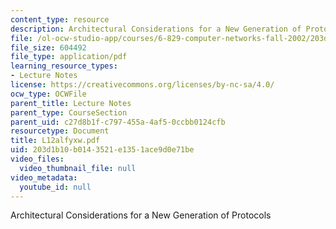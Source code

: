 ```yaml
---
content_type: resource
description: Architectural Considerations for a New Generation of Protocols
file: /ol-ocw-studio-app/courses/6-829-computer-networks-fall-2002/203d1b10b0143521e1351ace9d0e71be_L12alfyxw.pdf
file_size: 604492
file_type: application/pdf
learning_resource_types:
- Lecture Notes
license: https://creativecommons.org/licenses/by-nc-sa/4.0/
ocw_type: OCWFile
parent_title: Lecture Notes
parent_type: CourseSection
parent_uid: c27d8b1f-c797-455a-4af5-0ccbb0124cfb
resourcetype: Document
title: L12alfyxw.pdf
uid: 203d1b10-b014-3521-e135-1ace9d0e71be
video_files:
  video_thumbnail_file: null
video_metadata:
  youtube_id: null
---
```

Architectural Considerations for a New Generation of Protocols
